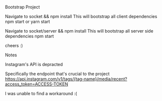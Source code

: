 Bootstrap Project

Navigate to socket && npm install 
This will bootstrap all client dependencies
npm start or yarn start 

Navigate to socket/server && npm install
This will bootstrap all server side dependencies
npm start


cheers :) 



Notes 

Instagram's API is depracted

Specifically the endpoint that's crucial to the project
https://api.instagram.com/v1/tags/{tag-name}/media/recent?access_token=ACCESS-TOKEN

I was unable to find a workaround :( 
